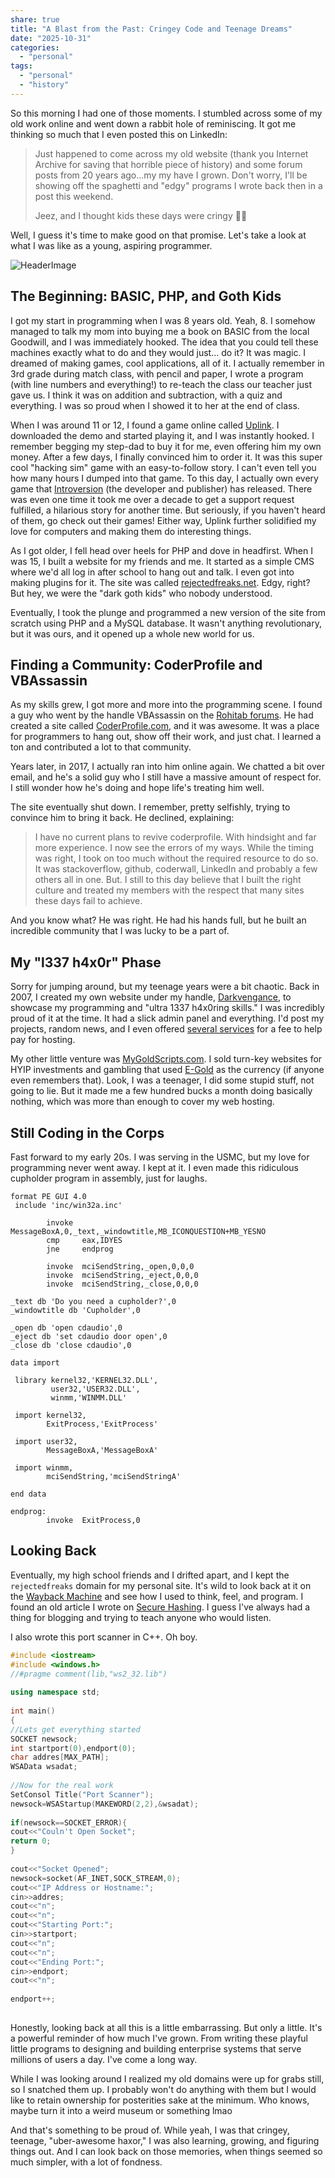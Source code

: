 ```yaml
---
share: true
title: "A Blast from the Past: Cringey Code and Teenage Dreams"
date: "2025-10-31"
categories:
  - "personal"
tags:
  - "personal"
  - "history"
---
```


So this morning I had one of those moments. I stumbled across some of my old work online and went down a rabbit hole of reminiscing. It got me thinking so much that I even posted this on LinkedIn:

> Just happened to come across my old website (thank you Internet Archive for saving that horrible piece of history) and some forum posts from 20 years ago...my my have I grown. Don't worry, I'll be showing off the spaghetti and "edgy" programs I wrote back then in a post this weekend.
>
> Jeez, and I thought kids these days were cringy 🤣😂

Well, I guess it's time to make good on that promise. Let's take a look at what I was like as a young, aspiring programmer.

![HeaderImage](../assets/img/posts/a-blast-from-the-past/cringeteentoprofessional.png)

## The Beginning: BASIC, PHP, and Goth Kids

I got my start in programming when I was 8 years old. Yeah, 8. I somehow managed to talk my mom into buying me a book on BASIC from the local Goodwill, and I was immediately hooked. The idea that you could tell these machines exactly what to do and they would just... do it? It was magic. I dreamed of making games, cool applications, all of it.  I actually remember in 3rd grade during match class, with pencil and paper, I wrote a program (with line numbers and everything!) to re-teach the class our teacher just gave us.  I think it was on addition and subtraction, with a quiz and everything.  I was so proud when I showed it to her at the end of class.

 When I was around 11 or 12, I found a game online called [Uplink](https://en.wikipedia.org/wiki/Uplink_(video_game)). I downloaded the demo and started playing it, and I was instantly hooked. I remember begging my step-dad to buy it for me, even offering him my own money. After a few days, I finally convinced him to order it. It was this super cool "hacking sim" game with an easy-to-follow story. I can't even tell you how many hours I dumped into that game. To this day, I actually own every game that [Introversion](https://introversion.co.uk/introversion/#games) (the developer and publisher) has released. There was even one time it took me over a decade to get a support request fulfilled, a hilarious story for another time. But seriously, if you haven't heard of them, go check out their games! Either way, Uplink further solidified my love for computers and making them do interesting things. 
 
 As I got older, I fell head over heels for PHP and dove in headfirst. When I was 15, I built a website for my friends and me. It started as a simple CMS where we'd all log in after school to hang out and talk. I even got into making plugins for it. The site was called [rejectedfreaks.net](https://web.archive.org/web/20060702035536/http://rejectedfreaks.net/modules/news/). Edgy, right? But hey, we were the "dark goth kids" who nobody understood.

Eventually, I took the plunge and programmed a new version of the site from scratch using PHP and a MySQL database. It wasn't anything revolutionary, but it was ours, and it opened up a whole new world for us.

## Finding a Community: CoderProfile and VBAssassin

As my skills grew, I got more and more into the programming scene. I found a guy who went by the handle VBAssassin on the [Rohitab forums](http://www.rohitab.com/discuss/). He had created a site called [CoderProfile.com](https://web.archive.org/web/20090501033434/http://www.coderprofile.com/site), and it was awesome. It was a place for programmers to hang out, show off their work, and just chat. I learned a ton and contributed a lot to that community.

Years later, in 2017, I actually ran into him online again. We chatted a bit over email, and he's a solid guy who I still have a massive amount of respect for. I still wonder how he's doing and hope life's treating him well.

The site eventually shut down. I remember, pretty selfishly, trying to convince him to bring it back. He declined, explaining:

> I have no current plans to revive coderprofile. With hindsight and far more experience. I now see the errors of my ways. While the timing was right, I took on too much without the required resource to do so. It was stackoverflow, github, coderwall, LinkedIn and probably a few others all in one. But. I still to this day believe that I built the right culture and treated my members with the respect that many sites these days fail to achieve.

And you know what? He was right. He had his hands full, but he built an incredible community that I was lucky to be a part of.

## My "l337 h4x0r" Phase

Sorry for jumping around, but my teenage years were a bit chaotic. Back in 2007, I created my own website under my handle, [Darkvengance](https://web.archive.org/web/20070629100708/darkvengance.net/), to showcase my programming and "ultra 1337 h4x0ring skills." I was incredibly proud of it at the time. It had a slick admin panel and everything. I'd post my projects, random news, and I even offered [several services](https://web.archive.org/web/20070718014924/http://www.darkvengance.net/services.php) for a fee to help pay for hosting.

My other little venture was [MyGoldScripts.com](https://web.archive.org/web/20061024192620/http://www.mygoldscripts.com/). I sold turn-key websites for HYIP investments and gambling that used [E-Gold](https://en.wikipedia.org/wiki/E-gold) as the currency (if anyone even remembers that). Look, I was a teenager, I did some stupid stuff, not going to lie. But it made me a few hundred bucks a month doing basically nothing, which was more than enough to cover my web hosting.

## Still Coding in the Corps

Fast forward to my early 20s. I was serving in the USMC, but my love for programming never went away. I kept at it. I even made this ridiculous cupholder program in assembly, just for laughs.

```armasm
format PE GUI 4.0
 include 'inc/win32a.inc'
 
        invoke  MessageBoxA,0,_text,_windowtitle,MB_ICONQUESTION+MB_YESNO
        cmp     eax,IDYES
        jne     endprog
 
        invoke  mciSendString,_open,0,0,0
        invoke  mciSendString,_eject,0,0,0
        invoke  mciSendString,_close,0,0,0
 
_text db 'Do you need a cupholder?',0
_windowtitle db 'Cupholder',0
 
_open db 'open cdaudio',0
_eject db 'set cdaudio door open',0
_close db 'close cdaudio',0
 
data import
 
 library kernel32,'KERNEL32.DLL',
         user32,'USER32.DLL',
         winmm,'WINMM.DLL'
 
 import kernel32,
        ExitProcess,'ExitProcess'
 
 import user32,
        MessageBoxA,'MessageBoxA'
 
 import winmm,
        mciSendString,'mciSendStringA'
 
end data
 
endprog:
        invoke  ExitProcess,0
```

## Looking Back

Eventually, my high school friends and I drifted apart, and I kept the `rejectedfreaks` domain for my personal site. It's wild to look back at it on the [Wayback Machine](https://web.archive.org/web/20111013190134/http://www.rejectedfreaks.net/) and see how I used to think, feel, and program. I found an old article I wrote on [Secure Hashing](https://web.archive.org/web/20111008010244/http://www.rejectedfreaks.net/modules/AMS/article.php?storyid=4). I guess I've always had a thing for blogging and trying to teach anyone who would listen.

I also wrote this port scanner in C++. Oh boy.

```cpp
#include <iostream>
#include <windows.h>
//#pragme comment(lib,"ws2_32.lib")
 
using namespace std;
 
int main()
{
//Lets get everything started
SOCKET newsock;
int startport(0),endport(0);
char addres[MAX_PATH];
WSAData wsadat;
 
//Now for the real work
SetConsol Title("Port Scanner");
newsock=WSAStartup(MAKEWORD(2,2),&wsadat);
 
if(newsock==SOCKET_ERROR){
cout<<"Couln't Open Socket";
return 0;
}
 
cout<<"Socket Opened";
newsock=socket(AF_INET,SOCK_STREAM,0);
cout<<"IP Address or Hostname:";
cin>>addres;
cout<<"n";
cout<<"n";
cout<<"Starting Port:";
cin>>startport;
cout<<"n";
cout<<"n";
cout<<"Ending Port:";
cin>>endport;
cout<<"n";
 
endport++;
 
```

Honestly, looking back at all this is a little embarrassing. But only a little. It's a powerful reminder of how much I've grown. From writing these playful little programs to designing and building enterprise systems that serve millions of users a day. I've come a long way.

While I was looking around I realized my old domains were up for grabs still, so I snatched them up. I probably won't do anything with them but I would like to retain ownership for posterities sake at the minimum. Who knows, maybe turn it into a weird museum or something lmao

And that's something to be proud of. While yeah, I was that cringey, teenage, "uber-awesome haxor," I was also learning, growing, and figuring things out. And I can look back on those memories, when things seemed so much simpler, with a lot of fondness.
